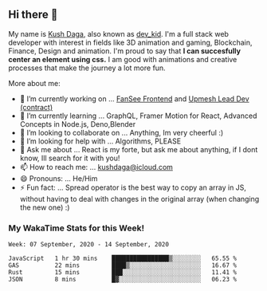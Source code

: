 ## Hi there 👋
My name is [Kush Daga](https://kushdaga.webflow.io), also known as [dev_kid](https://instagram.com/dev_kid). I'm a full stack web developer with interest in fields like 3D animation and gaming, Blockchain, Finance, Design and animation. I'm proud to say that **I can succesfully center an element using css.** I am good with animations and creative processes that make the journey a lot more fun.

More about me:

- 🔭 I’m currently working on ... [FanSee Frontend](https://fansee.in) and [Upmesh Lead Dev (contract)](https://upmesh.io)
- 🌱 I’m currently learning ... GraphQL, Framer Motion for React, Advanced Concepts in Node.js, Deno,Blender
- 👯 I’m looking to collaborate on ... Anything, Im very cheerful :)
- 🤔 I’m looking for help with ... Algorithms, PLEASE
- 💬 Ask me about ... React is my forte, but ask me about anything, if I dont know, Ill search for it with you! 
- 📫 How to reach me: ... kushdaga@icloud.com
- 😄 Pronouns: ... He/Him
- ⚡ Fun fact: ... Spread operator is the best way to copy an array in JS, without having to deal with changes in the original array (when changing the new one) :)

### My WakaTime Stats for this Week!
<!--START_SECTION:waka-->
```text
Week: 07 September, 2020 - 14 September, 2020

JavaScript   1 hr 30 mins    ████████████████▒░░░░░░░░   65.55 % 
GAS          22 mins         ████▒░░░░░░░░░░░░░░░░░░░░   16.67 % 
Rust         15 mins         ███░░░░░░░░░░░░░░░░░░░░░░   11.41 % 
JSON         8 mins          █▓░░░░░░░░░░░░░░░░░░░░░░░   06.23 % 
```
<!--END_SECTION:waka-->
